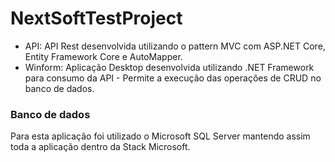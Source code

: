 # NextSoftTestProject
 - API: API Rest desenvolvida utilizando o pattern MVC com ASP.NET Core, Entity Framework Core e AutoMapper.
 - Winform: Aplicação Desktop desenvolvida utilizando .NET Framework para consumo da API - Permite a execução das operações de CRUD no banco de dados.

### Banco de dados 
Para esta aplicação foi utilizado o Microsoft SQL Server mantendo assim toda a aplicação dentro da Stack Microsoft.

